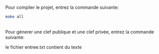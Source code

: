 Pour compiler le projet, entrez la commande suivante:<br>
```sh
make all
```
<br>
Pour génerer une clef publique et une clef privée, entrez la commande suivante:<br>


le fichier entree.txt contient du texte
